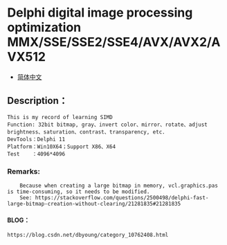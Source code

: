 # Delphi digital image processing optimization MMX/SSE/SSE2/SSE4/AVX/AVX2/AVX512

- [简体中文](readmeCN.md)

## Description：
    This is my record of learning SIMD
    Function: 32bit bitmap, gray、invert color、mirror、rotate、adjust brightness、saturation、contrast、transparency, etc.
    DevTools：Delphi 11
    Platform：Win10X64；Support X86、X64
    Test    ：4096*4096
    
### Remarks:
		Because when creating a large bitmap in memory, vcl.graphics.pas is time-consuming, so it needs to be modified.
		See: https://stackoverflow.com/questions/2500498/delphi-fast-large-bitmap-creation-without-clearing/21281835#21281835

#### BLOG：
    https://blog.csdn.net/dbyoung/category_10762408.html
